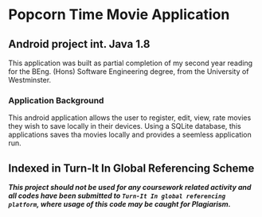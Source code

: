 # Popcorn Time Movie Application
## Android project int. Java 1.8

This application was built as partial completion of my 
second year reading for the BEng. (Hons) Software Engineering degree, from the 
University of Westminster.

### Application Background 
This android application allows the user to register, edit, view, rate movies they wish to save locally in their devices. Using a SQLite database, this applications saves 
tha movies locally and provides a seemless application run.

## Indexed in Turn-It In Global Referencing Scheme

***This project should not be used for any coursework related activity and all codes have been submitted 
to `Turn-It In global referencing platform`, where usage of this code may be caught for Plagiarism.***
